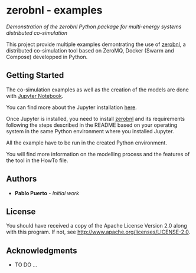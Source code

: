 # zerobnl - examples
*Demonstration of the zerobnl Python package for multi-energy systems distributed co-simulation*


This project provide multiple examples demontrating the use of [zerobnl](https://github.com/IntegrCiTy/zerobnl), a distributed co-simulation tool based on ZeroMQ, Docker (Swarm and Compose) developped in Python.

## Getting Started

The co-simulation examples as well as the creation of the models are done with [Jupyter Notebook](http://jupyter.org/).

You can find more about the Jupyter installation [here](http://jupyter.org/install).

Once Jupyter is installed, you need to install [zerobnl](https://github.com/IntegrCiTy/zerobnl) and its requirements following the steps described in the README based on your operating system in the same Python environment where you installed Jupyter.

All the example have to be run in the created Python environment.

You will find more information on the modelling process and the features of the tool in the HowTo file.

## Authors

* **Pablo Puerto** - *Initial work*

## License

You should have received a copy of the Apache License Version 2.0 along with this program.
If not, see http://www.apache.org/licenses/LICENSE-2.0.

## Acknowledgments

* TO DO ...
